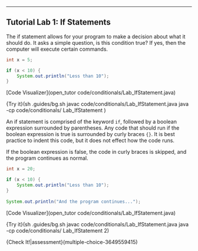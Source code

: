 ----------

## Tutorial Lab 1: If Statements

The if statement allows for your program to make a decision about what it should do. It asks a simple question, is this condition true? If yes, then the computer will execute certain commands.

```java
int x = 5;

if (x < 10) {
    System.out.println("Less than 10");
}
```

[Code Visualizer](open_tutor code/conditionals/Lab_IfStatement.java)

{Try it}(sh .guides/bg.sh javac code/conditionals/Lab_IfStatement.java java -cp code/conditionals/ Lab_IfStatement )

An if statement is comprised of the keyword `if`, followed by a boolean expression surrounded by parentheses. Any code that should run if the boolean expression is true is surrounded by curly braces `{}`. It is best practice to indent this code, but it does not effect how the code runs.

If the boolean expression is false, the code in curly braces is skipped, and the program continues as normal.

```java
int x = 20;

if (x < 10) {
    System.out.println("Less than 10");
}
    
System.out.println("And the program continues...");
```

[Code Visualizer](open_tutor code/conditionals/Lab_IfStatement.java)

{Try it}(sh .guides/bg.sh javac code/conditionals/Lab_IfStatement.java java -cp code/conditionals/ Lab_IfStatement 2)

{Check It!|assessment}(multiple-choice-3649559415)
